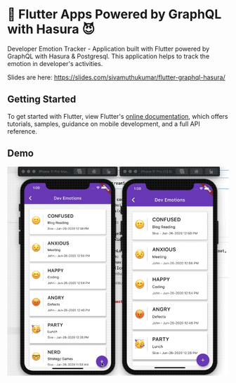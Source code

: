 
# 💙 Flutter Apps Powered by GraphQL with Hasura 😈

Developer Emotion Tracker - Application built with Flutter powered by GraphQL with Hasura & Postgresql. This application helps to track the emotion in developer's activities. 

Slides are here: https://slides.com/sivamuthukumar/flutter-graphql-hasura/

## Getting Started

To get started with Flutter, view Flutter's [online documentation](https://flutter.io/docs), which offers tutorials, samples, guidance on mobile development, and a full API reference.

## Demo

![](./docs/demo.gif)
